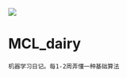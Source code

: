 ![](https://img.shields.io/badge/MCL__dairy-%E6%9C%BA%E5%99%A8%E5%AD%A6%E4%B9%A0%E7%AC%94%E5%BD%95-green.svg)
# MCL_dairy
    机器学习日记。每1-2周弄懂一种基础算法
